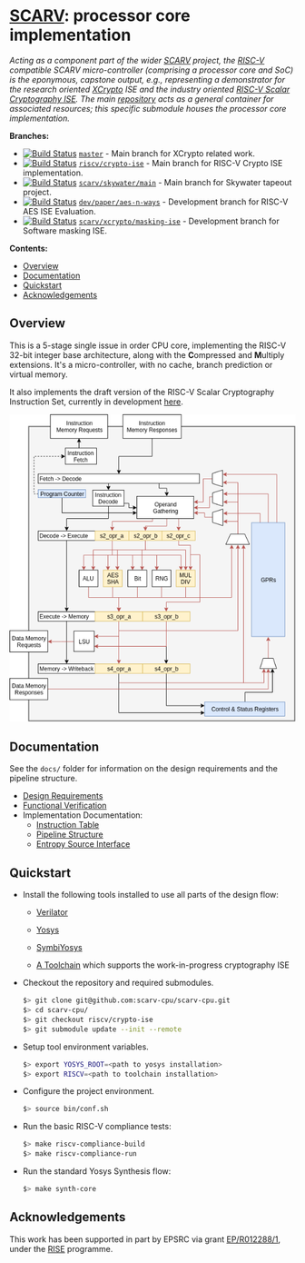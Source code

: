 # [SCARV](https://github.com/scarv/scarv): processor core implementation 

<!--- -------------------------------------------------------------------- --->

*Acting as a component part of the wider
[SCARV](https://www.scarv.org)
project,
the
[RISC-V](https://riscv.org)
compatible SCARV micro-controller
(comprising a processor core and SoC)
is the eponymous, capstone output,
e.g., representing a demonstrator for the
research oriented
[XCrypto](https://github.com/scarv/xcrypto)
ISE
and the industry oriented [RISC-V Scalar Cryptography ISE](https://github.com/riscv/riscv-crypto).
The main
[repository](https://github.com/scarv/scarv)
acts as a general container for associated resources;
this specific submodule houses
the 
processor core
implementation.*

<!--- -------------------------------------------------------------------- --->

**Branches:**
- [![Build Status](https://travis-ci.org/scarv/scarv-cpu.svg?branch=master)](https://travis-ci.org/scarv/scarv-cpu)
  [`master`](https://github.com/scarv/scarv-cpu/) - 
  Main branch for XCrypto related work.
- [![Build Status](https://travis-ci.org/scarv/scarv-cpu.svg?branch=riscv%2Fcrypto-ise)](https://travis-ci.org/scarv/scarv-cpu/branches)
  [`riscv/crypto-ise`](https://github.com/scarv/scarv-cpu/tree/riscv/crypto-ise) - 
  Main branch for RISC-V Crypto ISE implementation.
- [![Build Status](https://travis-ci.org/scarv/scarv-cpu.svg?branch=scarv%2Fskywater%2Fmain)](https://travis-ci.org/scarv/scarv-cpu/branches)
  [`scarv/skywater/main`](https://github.com/scarv/scarv-cpu/tree/scarv/skywater/main) - 
  Main branch for Skywater tapeout project.
- [![Build Status](https://travis-ci.org/scarv/scarv-cpu.svg?branch=dev%2Fpaper%2Faes-n-ways)](https://travis-ci.org/scarv/scarv-cpu/branches)
  [`dev/paper/aes-n-ways`](https://github.com/scarv/scarv-cpu/tree/dev/paper/aes-n-ways) - 
  Development branch for RISC-V AES ISE Evaluation.
- [![Build Status](https://travis-ci.org/scarv/scarv-cpu.svg?branch=scarv%2Fxcrypto%2Fmasking-ise)](https://travis-ci.org/scarv/scarv-cpu/branches)
  [`scarv/xcrypto/masking-ise`](https://github.com/scarv/scarv-cpu/tree/scarv/xcrypto/masking-ise) - 
  Development branch for Software masking ISE.

<!--- -------------------------------------------------------------------- --->

**Contents:**
- [Overview](#Overview)
- [Documentation](#Documentation)
- [Quickstart](#Quickstart)
- [Acknowledgements](#Acknowledgements)

## Overview

This is a 5-stage single issue in order CPU core, implementing the
RISC-V 32-bit integer base architecture, along with the **C**ompressed
and **M**ultiply extensions.
It's a micro-controller, with no cache, branch prediction or
virtual memory.

It also implements the draft version of the RISC-V Scalar Cryptography
Instruction Set, currently in development
[here](https://github.com/riscv/riscv-crypto).

![Pipeline Diagram](docs/scarv-cpu-uarch.png)

## Documentation

See the `docs/` folder for information on the design requirements and
the pipeline structure.

- [Design Requirements](docs/requirements.md)
- [Functional Verification](docs/verification.md)
- Implementation Documentation:
  - [Instruction Table](docs/instr-table.md)
  - [Pipeline Structure](docs/pipeline.md)
  - [Entropy Source Interface](docs/rng-interface.md)

## Quickstart

- Install the following tools installed to use all parts of the
  design flow:

  - [Verilator](https://www.veripool.org/projects/verilator/)

  - [Yosys](http://www.clifford.at/yosys/)

  - [SymbiYosys](https://symbiyosys.readthedocs.io/en/latest/index.html)

  - [A Toolchain](https://github.com/riscv/riscv-crypto) which
    supports the work-in-progress cryptography ISE

- Checkout the repository and required submodules.

    ```sh
    $> git clone git@github.com:scarv-cpu/scarv-cpu.git
    $> cd scarv-cpu/
    $> git checkout riscv/crypto-ise
    $> git submodule update --init --remote
    ```

- Setup tool environment variables.

    ```sh
    $> export YOSYS_ROOT=<path to yosys installation>
    $> export RISCV=<path to toolchain installation>
    ```

- Configure the project environment.

    ```sh
    $> source bin/conf.sh
    ```

- Run the basic RISC-V compliance tests:

    ```sh
    $> make riscv-compliance-build
    $> make riscv-compliance-run
    ```

- Run the standard Yosys Synthesis flow:

    ```sh
    $> make synth-core
    ```

<!--- -------------------------------------------------------------------- --->

## Acknowledgements

This work has been supported in part by EPSRC via grant 
[EP/R012288/1](https://gow.epsrc.ukri.org/NGBOViewGrant.aspx?GrantRef=EP/R012288/1),
under the [RISE](http://www.ukrise.org) programme.

<!--- -------------------------------------------------------------------- --->
